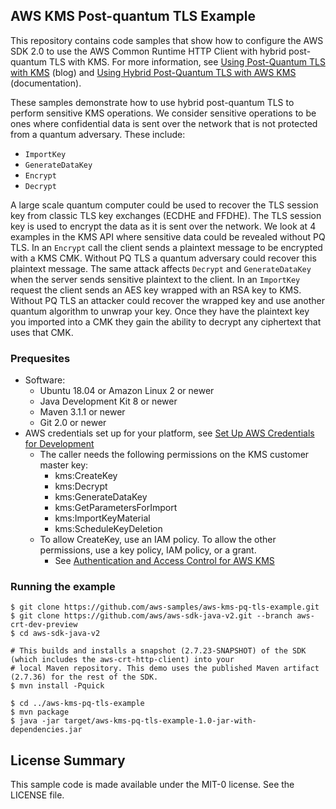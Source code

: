 ## AWS KMS Post-quantum TLS Example

This repository contains code samples that show how to configure the AWS SDK 2.0 to use the AWS Common Runtime HTTP Client
with hybrid post-quantum TLS with KMS. For more information, see
[Using Post-Quantum TLS with KMS](https://aws.amazon.com/blogs/security/using-post-quantum-tls-with-kms/) (blog) and
[Using Hybrid Post-Quantum TLS with AWS KMS](https://docs.aws.amazon.com/kms/latest/developerguide/pqtls.html)
(documentation).

These samples demonstrate how to use hybrid post-quantum TLS to perform sensitive KMS operations. We consider sensitive
operations to be ones where confidential data is sent over the network that is not protected from a quantum adversary.
These include:
* `ImportKey`
* `GenerateDataKey`
* `Encrypt`
* `Decrypt`

A large scale quantum computer could be used to recover the TLS session key from classic TLS key exchanges (ECDHE and
FFDHE). The TLS session key is used to encrypt the data as it is sent over the network. We look at 4 examples in the KMS 
API where sensitive data could be revealed without PQ TLS. In an `Encrypt` call the client sends a plaintext message
to be encrypted with a KMS CMK. Without PQ TLS a quantum adversary could recover this plaintext message. The same attack
affects `Decrypt` and `GenerateDataKey` when the server sends sensitive plaintext to the client. In an `ImportKey`
request the client sends an AES key wrapped with an RSA key to KMS. Without PQ TLS an attacker could recover the wrapped
key and use another quantum algorithm to unwrap your key. Once they have the plaintext key you imported into a CMK they
gain the ability to decrypt any ciphertext that uses that CMK.

### Prequesites
* Software:
    * Ubuntu 18.04 or Amazon Linux 2 or newer
    * Java Development Kit 8 or newer
    * Maven 3.1.1 or newer
    * Git 2.0 or newer
* AWS credentials set up for your platform, see [Set Up AWS Credentials for Development](https://docs.aws.amazon.com/sdk-for-java/v2/developer-guide/setup-credentials.html)
    * The caller needs the following permissions on the KMS customer master key:
        * kms:CreateKey
        * kms:Decrypt
        * kms:GenerateDataKey
        * kms:GetParametersForImport
        * kms:ImportKeyMaterial
        * kms:ScheduleKeyDeletion
    * To allow CreateKey, use an IAM policy. To allow the other permissions, use a key policy, IAM policy, or a grant.
        * See [Authentication and Access Control for AWS KMS](https://docs.aws.amazon.com/kms/latest/developerguide/control-access.html)

### Running the example
```$bash
$ git clone https://github.com/aws-samples/aws-kms-pq-tls-example.git
$ git clone https://github.com/aws/aws-sdk-java-v2.git --branch aws-crt-dev-preview
$ cd aws-sdk-java-v2

# This builds and installs a snapshot (2.7.23-SNAPSHOT) of the SDK (which includes the aws-crt-http-client) into your
# local Maven repository. This demo uses the published Maven artifact (2.7.36) for the rest of the SDK.
$ mvn install -Pquick

$ cd ../aws-kms-pq-tls-example
$ mvn package
$ java -jar target/aws-kms-pq-tls-example-1.0-jar-with-dependencies.jar
```
## License Summary

This sample code is made available under the MIT-0 license. See the LICENSE file.
